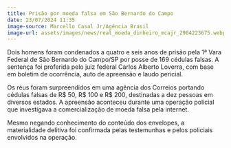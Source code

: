 ```yaml
---
title: Prisão por moeda falsa em São Bernardo do Campo
date: 23/07/2024 11:35
image-source: Marcello Casal Jr/Agência Brasil
image-url: assets/images/news/real_moeda_dinheiro_mcajr_2904223675.webp
---
```


Dois homens foram condenados a quatro e seis anos de prisão pela 1ª Vara Federal de São Bernardo do Campo/SP por posse de 169 cédulas falsas. A sentença foi proferida pelo juiz federal Carlos Alberto Loverra, com base em boletim de ocorrência, auto de apreensão e laudo pericial.

Os réus foram surpreendidos em uma agência dos Correios portando cédulas falsas de R$ 50, R$ 100 e R$ 200, destinadas a dez pessoas em diversos estados. A apreensão aconteceu durante uma operação policial que investigava a comercialização de moeda falsa pela internet.

Mesmo negando conhecimento do conteúdo dos envelopes, a materialidade delitiva foi confirmada pelas testemunhas e pelos policiais envolvidos na operação.